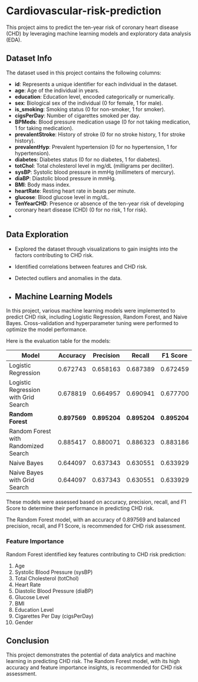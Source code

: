 # Cardiovascular-risk-prediction
This project aims to predict the ten-year risk of coronary heart disease (CHD) by leveraging machine learning models and exploratory data analysis (EDA).

## Dataset Info
The dataset used in this project contains the following columns:

- **id**: Represents a unique identifier for each individual in the dataset.
- **age**: Age of the individual in years.
- **education**: Education level, encoded categorically or numerically.
- **sex**: Biological sex of the individual (0 for female, 1 for male).
- **is_smoking**: Smoking status (0 for non-smoker, 1 for smoker).
- **cigsPerDay**: Number of cigarettes smoked per day.
- **BPMeds**: Blood pressure medication usage (0 for not taking medication, 1 for taking medication).
- **prevalentStroke**: History of stroke (0 for no stroke history, 1 for stroke history).
- **prevalentHyp**: Prevalent hypertension (0 for no hypertension, 1 for hypertension).
- **diabetes**: Diabetes status (0 for no diabetes, 1 for diabetes).
- **totChol**: Total cholesterol level in mg/dL (milligrams per deciliter).
- **sysBP**: Systolic blood pressure in mmHg (millimeters of mercury).
- **diaBP**: Diastolic blood pressure in mmHg.
- **BMI**: Body mass index.
- **heartRate**: Resting heart rate in beats per minute.
- **glucose**: Blood glucose level in mg/dL.
- **TenYearCHD**: Presence or absence of the ten-year risk of developing coronary heart disease (CHD) (0 for no risk, 1 for risk).
- 
## Data Exploration
- Explored the dataset through visualizations to gain insights into the factors contributing to CHD risk.
- Identified correlations between features and CHD risk.
- Detected outliers and anomalies in the data.

- ## Machine Learning Models

In this project, various machine learning models were implemented to predict CHD risk, including Logistic Regression, Random Forest, and Naive Bayes. Cross-validation and hyperparameter tuning were performed to optimize the model performance.

Here is the evaluation table for the models:

| Model                            | Accuracy | Precision | Recall  | F1 Score |
|----------------------------------|----------|-----------|---------|----------|
| Logistic Regression              | 0.672743 | 0.658163  | 0.687389| 0.672459 |
| Logistic Regression with Grid Search | 0.678819 | 0.664957  | 0.690941| 0.677700 |
| **Random Forest**                    | **0.897569** |**0.895204** | **0.895204**| **0.895204** |
| Random Forest with Randomized Search | 0.885417 | 0.880071  | 0.886323| 0.883186 |
| Naive Bayes                      | 0.644097 | 0.637343  | 0.630551| 0.633929 |
| Naive Bayes with Grid Search     | 0.644097 | 0.637343  | 0.630551| 0.633929 |

These models were assessed based on accuracy, precision, recall, and F1 Score to determine their performance in predicting CHD risk.

The Random Forest model, with an accuracy of 0.897569 and balanced precision, recall, and F1 Score, is recommended for CHD risk assessment.

### Feature Importance
Random Forest identified key features contributing to CHD risk prediction:
1. Age
2. Systolic Blood Pressure (sysBP)
3. Total Cholesterol (totChol)
4. Heart Rate
5. Diastolic Blood Pressure (diaBP)
6. Glucose Level
7. BMI
8. Education Level
9. Cigarettes Per Day (cigsPerDay)
10. Gender

## Conclusion
This project demonstrates the potential of data analytics and machine learning in predicting CHD risk. The Random Forest model, with its high accuracy and feature importance insights, is recommended for CHD risk assessment.
